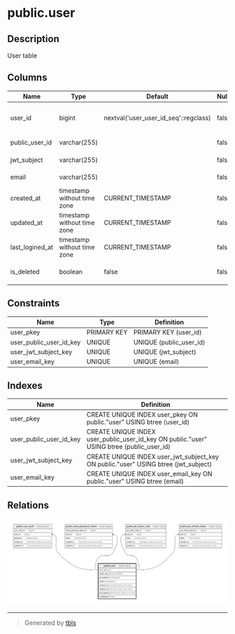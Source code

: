 # public.user

## Description

User table

## Columns

| Name            | Type                        | Default                               | Nullable | Children                                                                                                                                                                                                        | Parents | Comment           |
| --------------- | --------------------------- | ------------------------------------- | -------- | --------------------------------------------------------------------------------------------------------------------------------------------------------------------------------------------------------------- | ------- | ----------------- |
| user_id         | bigint                      | nextval('user_user_id_seq'::regclass) | false    | [public.user_auth](public.user_auth.md) [public.reset_password_token](public.reset_password_token.md) [public.jwt_token_code](public.jwt_token_code.md) [public.jwt_refresh_token](public.jwt_refresh_token.md) |         | User ID           |
| public_user_id  | varchar(255)                |                                       | false    |                                                                                                                                                                                                                 |         | Public user ID    |
| jwt_subject     | varchar(255)                |                                       | false    |                                                                                                                                                                                                                 |         | JWT subject       |
| email           | varchar(255)                |                                       | false    |                                                                                                                                                                                                                 |         | Email address     |
| created_at      | timestamp without time zone | CURRENT_TIMESTAMP                     | false    |                                                                                                                                                                                                                 |         | Create date       |
| updated_at      | timestamp without time zone | CURRENT_TIMESTAMP                     | false    |                                                                                                                                                                                                                 |         | Update date       |
| last_logined_at | timestamp without time zone | CURRENT_TIMESTAMP                     | false    |                                                                                                                                                                                                                 |         | Last logined date |
| is_deleted      | boolean                     | false                                 | false    |                                                                                                                                                                                                                 |         | Soft delete flag  |

## Constraints

| Name                    | Type        | Definition              |
| ----------------------- | ----------- | ----------------------- |
| user_pkey               | PRIMARY KEY | PRIMARY KEY (user_id)   |
| user_public_user_id_key | UNIQUE      | UNIQUE (public_user_id) |
| user_jwt_subject_key    | UNIQUE      | UNIQUE (jwt_subject)    |
| user_email_key          | UNIQUE      | UNIQUE (email)          |

## Indexes

| Name                    | Definition                                                                                |
| ----------------------- | ----------------------------------------------------------------------------------------- |
| user_pkey               | CREATE UNIQUE INDEX user_pkey ON public."user" USING btree (user_id)                      |
| user_public_user_id_key | CREATE UNIQUE INDEX user_public_user_id_key ON public."user" USING btree (public_user_id) |
| user_jwt_subject_key    | CREATE UNIQUE INDEX user_jwt_subject_key ON public."user" USING btree (jwt_subject)       |
| user_email_key          | CREATE UNIQUE INDEX user_email_key ON public."user" USING btree (email)                   |

## Relations

![er](public.user.svg)

---

> Generated by [tbls](https://github.com/k1LoW/tbls)
